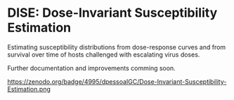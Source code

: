 DISE: Dose-Invariant Susceptibility Estimation
============

Estimating susceptibility distributions from dose-response curves and from survival over time of hosts challenged with escalating virus doses.

Further documentation and improvements comming soon.

https://zenodo.org/badge/4995/dpessoaIGC/Dose-Invariant-Susceptibility-Estimation.png

